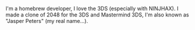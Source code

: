 I'm a homebrew developer, I love the 3DS (especially with NINJHAX). I
made a clone of 2048 for the 3DS and Mastermind 3DS, I'm also known as
"Jasper Peters" (my real name...).